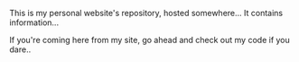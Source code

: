 This is my personal website's repository, hosted somewhere... It contains information...

If you're coming here from my site, go ahead and check out my code if you dare..
